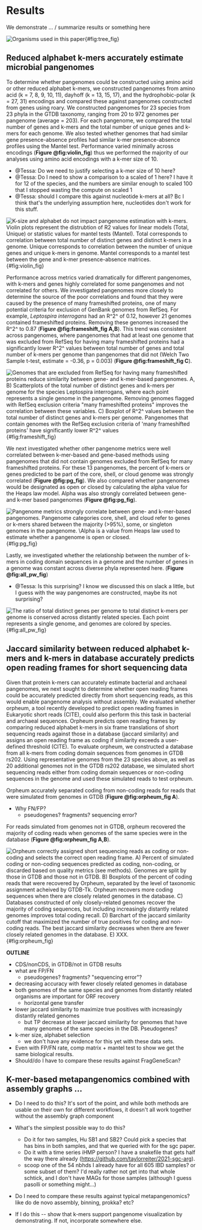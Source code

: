 # Results

We demonstrate ... / summarize results or something here


![
**Organisms used in this paper**
](images/tree_fig.png "tree fig"){#fig:tree_fig}

## Reduced alphabet k-mers accurately estimate microbial pangenomes

To determine whether pangenomes could be constructed using amino acid or other reduced alphabet k-mers, we constructed pangenomes from amino acid (k = 7, 8, 9, 10, 11), dayhoff (k = 13, 15, 17), and the hydrophobic-polar (k = 27, 31) encodings and compared these against pangenomes constructed from genes using roary. 
We constructed pangenomes for 23 species from 23 phyla in the GTDB taxonomy, ranging from 20 to 972 genomes per pangenome (average = 203).
For each pangenome, we compared the total number of genes and k-mers and the total number of unique genes and k-mers for each genome. 
We also tested whether genomes that had similar gene presence-absence profiles had similar k-mer presence-absence profiles using the Mantel test.
Performance varied minimally across encodings (**Figure @fig:violin_fig**) thus we performed the majority of our analyses using amino acid encodings with a k-mer size of 10.

+ @Tessa: Do we need to justify selecting a k-mer size of 10 here?
+ @Tessa: Do I need to show a comparison to a scaled of 1 here? I have it for 12 of the species, and the numbers are similar enough to scaled 100 that I stopped wasting the compute on scaled 1
+ @Tessa: should I compare this against nucleotide k-mers at all? Bc I think that's the underlying assumption here, nucleotides don't work for this stuff.

![
**K-size and alphabet do not impact pangenome estimation with k-mers.** Violin plots represent the distrubtion of R2 values for linear models (Total, Unique) or statistic values for mantel tests (Mantel). *Total* corresponds to correlation between total number of distinct genes and distinct k-mers in a genome. *Unique* corresponds to correlation between the number of unique genes and unique k-mers in genome. *Mantel* corresponds to a mantel test between the gene and k-mer presence-absence matrices.
](images/violin_fig.png){#fig:violin_fig}

Performance across metrics varied dramatically for different pangenomes, with k-mers and genes highly correlated for some pangenomes and not correlated for others. 
We investigated pangenomes more closely to determine the source of the poor correlations and found that they were caused by the presence of many frameshifted proteins, one of many potential criteria for exclusion of GenBank genomes from RefSeq.
For example, *Leptospira interrogans* had an R^2^ of 0.12, however 21 genomes contained frameshifted proteins. 
Removing these genomes increased the R^2^ to 0.87 (**Figure @fig:frameshift_fig A,B**).
This trend was consistent across pangenomes, where pangenomes that had at least one genome that was excluded from RefSeq for having many frameshifted proteins had a significantly lower R^2^ values between total number of genes and total number of k-mers per genome than pangenomes that did not (Welch Two Sample t-test, estimate = -0.36, p = 0.003) (**Figure @fig:frameshift_fig C**).

![
**Genomes that are excluded from RefSeq for having many frameshifted proteins reduce similarity between gene- and k-mer-based pangenomes.**
**A, B)** Scatterplots of the total number of distinct genes and k-mers per genome for the species *Leptospira interrogans*, where each point represents a single genome in the pangenome. 
Removing genomes flagged with RefSeq exclusion criteria "many frameshifted proteins" improves the correlation between these variables. 
**C)** Boxplot of R^2^ values between the total number of distinct genes and k-mers per genome. 
Pangenomes that contain genomes with the RefSeq exclusion criteria of 'many frameshifted proteins' have significantly lower R^2^ values
](images/frameshift_fig.png){#fig:frameshift_fig}

We next investigated whether other pangenome metrics were well correlated between k-mer-based and gene-based methods using pangenomes that did not contain genomes excluded from RefSeq for many frameshifted proteins.
For these 13 pangenomes, the percent of k-mers or genes predicted to be part of the core, shell, or cloud genome was strongly correlated (**Figure @fig:pg_fig**).
We also compared whether pangenomes would be designated as open or closed by calculating the alpha value for the Heaps law model. 
Alpha was also strongly correlated between gene- and k-mer based pangenomes (**Figure @fig:pg_fig**). 

![
**Pangenome metrics strongly correlate between gene- and k-mer-based pangenomes.** Pangenome categories core, shell, and cloud refer to genes or k-mers shared between the majority (>95%), some, or singleton genomes in the pangenome. \Alpha is a value from Heaps law used to estimate whether a pangenome is open or closed.
](images/pg_fig.png){#fig:pg_fig}

Lastly, we investigated whether the relationship between the number of k-mers in coding domain sequences in a genome and the number of genes in a genome was constant across diverse phyla represented here. (**Figure @fig:all_pw_fig**)

+ @Tessa: Is this surprising? I know we discussed this on slack a little, but I guess with the way pangenomes are constructed, maybe its not surprising?

![
**The ratio of total distinct genes per genome to total distinct k-mers per genome is conserved across distantly related species.** 
Each point represents a single genome, and genomes are colored by species.
](images/all_pw_fig.png){#fig:all_pw_fig}


## Jaccard similarity between reduced alphabet k-mers and k-mers in database accurately predicts open reading frames for short sequencing data

Given that protein k-mers can accurately estimate bacterial and archaeal pangenomes, we next sought to determine whether open reading frames could be accurately predicted directly from short sequencing reads, as this would enable pangenome analysis without assembly.
We evaluated whether orpheum, a tool recently developed to predict open reading frames in Eukaryotic short reads (CITE), could also perform this this task in bacterial and archaeal sequences.
Orpheum predicts open reading frames by comparing reduced alphabet k-mers in six frame translations of short sequencing reads against those in a database (jaccard similarity) and assigns an open reading frame as coding if similarity exceeds a user-defined threshold (CITE).
To evaluate orpheum, we constructed a database from all k-mers from coding domain sequences from genomes in GTDB rs202.
Using representative genomes from the 23 species above, as well as 20 additional genomes not in the GTDB rs202 database, we simulated short sequencing reads either from coding domain sequences or non-coding sequences in the genome and used these simulated reads to test orpheum.

Orpheum accurately separated coding from non-coding reads for reads that were simulated from genomes in GTDB (**Figure @fig:orpheum_fig A**).

+ Why FN/FP?
  + pseudogenes? fragments? sequencing error?
  
For reads simulated from genomes not in GTDB, orpheum recovered the majority of coding reads when genomes of the same species were in the database (**Figure @fig:orpheum_fig A,B**).

![
**Orpheum correctly assigned short sequencing reads as coding or non-coding and selects the correct open reading frame.**
**A)** Percent of simulated coding or non-coding sequences predicted as coding, non-coding, or discarded based on quality metrics (see methods). 
Genomes are split by those in GTDB and those not in GTDB. 
**B)** Boxplots of the percent of coding reads that were recovered by Orpheum, separated by the level of taxonomic assignment acheived by GTDB-Tk. 
Orpheum recovers more coding sequences when there are closely related genomes in the database. 
**C)** Databases constructed of only closely-related genomes recover the majority of coding sequences, but including increasingly distantly related genomes improves total coding recall. 
**D)** Barchart of the jaccard similarity cutoff that maximized the number of true positives for coding and non-coding reads. 
The best jaccard similarity decreases when there are fewer closely related genomes in the database. 
**E)** XXX.
](images/orpheum_fig.png){#fig:orpheum_fig}

**OUTLINE**

+ CDS/nonCDS, in GTDB/not in GTDB results
+ what are FP/FN
  + pseudogenes? fragments? "sequencing error"?
+ decreasing accuracy with fewer closely related genomes in database
+ both genomes of the same species and genomes from distantly related organisms are important for ORF recovery
  + horizontal gene transfer
+ lower jaccard similarity to maximize true positives with increasingly distantly related genomes
  + but TP decrease at lower jaccard similarity for genomes that have many genomes of the same species in the DB. Pseudogenes?
+ k-mer size, alphabet selection
  + we don't have any evidence for this yet with these data sets.
+ Even with FP/FN rate, comp matrix + mantel test to show we get the same biological results.
+ Should/do I have to compare these results against FragGeneScan?

## K-mer-based metapangenomics combined with assembly graphs ... 

+ Do I need to do this? It's sort of the point, and while both methods are usable on their own for different workflows, it doesn't all work together without the assembly graph component
+ What's the simplest possible way to do this?
  + Do it for two samples, Hu SB1 and SB2? Could pick a species that has bins in both samples, and that we queried with for the sgc paper.
  + Do it with a time series iHMP person? I have a snakefile that gets half the way there already (https://github.com/taylorreiter/2021-sgc-arg).
  + scoop one of the 54 nbhds I already have for all 605 IBD samples? or some subset of them? I'd really rather not get into that whole schtick, and I don't have MAGs for those samples (although I guess pasolli or something might...)
+ Do I need to compare these results against typical metapangenomics? like do de novo assembly, binning, prokka? etc?

+ If I do this -- show that k-mers support pangenome visualization by demonstrating. If not, incorporate somewhere else.

